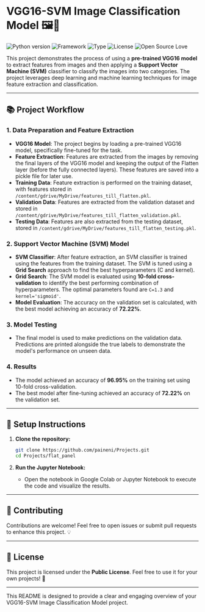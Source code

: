 # VGG16-SVM Image Classification Model 🖼️🤖

![Python version](https://img.shields.io/badge/Python%20version-3.x-light)
![Framework](https://img.shields.io/badge/Framework-TensorFlow-blue)
![Type](https://img.shields.io/badge/Type-Image%20Classification-green)
![License](https://img.shields.io/badge/License-Public-green)
![Open Source Love](https://img.shields.io/badge/%E2%9D%A4%EF%B8%8F-Open%20Source-pink)

This project demonstrates the process of using a **pre-trained VGG16 model** to extract features from images and then applying a **Support Vector Machine (SVM)** classifier to classify the images into two categories. The project leverages deep learning and machine learning techniques for image feature extraction and classification.

---

## 📚 Project Workflow

### 1. **Data Preparation and Feature Extraction**
   - **VGG16 Model**: The project begins by loading a pre-trained VGG16 model, specifically fine-tuned for the task.
   - **Feature Extraction**: Features are extracted from the images by removing the final layers of the VGG16 model and keeping the output of the Flatten layer (before the fully connected layers). These features are saved into a pickle file for later use.
   - **Training Data**: Feature extraction is performed on the training dataset, with features stored in `/content/gdrive/MyDrive/features_till_flatten.pkl`.
   - **Validation Data**: Features are extracted from the validation dataset and stored in `/content/gdrive/MyDrive/features_till_flatten_validation.pkl`.
   - **Testing Data**: Features are also extracted from the testing dataset, stored in `/content/gdrive/MyDrive/features_till_flatten_testing.pkl`.

### 2. **Support Vector Machine (SVM) Model**
   - **SVM Classifier**: After feature extraction, an SVM classifier is trained using the features from the training dataset. The SVM is tuned using a **Grid Search** approach to find the best hyperparameters (C and kernel).
   - **Grid Search**: The SVM model is evaluated using **10-fold cross-validation** to identify the best performing combination of hyperparameters. The optimal parameters found are `C=1.3` and `kernel='sigmoid'`.
   - **Model Evaluation**: The accuracy on the validation set is calculated, with the best model achieving an accuracy of **72.22%**.

### 3. **Model Testing**
   - The final model is used to make predictions on the validation data. Predictions are printed alongside the true labels to demonstrate the model's performance on unseen data.

### 4. **Results**
   - The model achieved an accuracy of **96.95%** on the training set using 10-fold cross-validation.
   - The best model after fine-tuning achieved an accuracy of **72.22%** on the validation set.

---

## 🚀 Setup Instructions

1. **Clone the repository:**
   ```bash
   git clone https://github.com/paineni/Projects.git
   cd Projects/flat_panel
   ```

2. **Run the Jupyter Notebook:**
   - Open the notebook in Google Colab or Jupyter Notebook to execute the code and visualize the results.

---

## 🤝 Contributing

Contributions are welcome! Feel free to open issues or submit pull requests to enhance this project. 💡

---

## 📜 License

This project is licensed under the **Public License**. Feel free to use it for your own projects! 🎉

---

This README is designed to provide a clear and engaging overview of your VGG16-SVM Image Classification Model project. 
